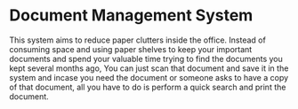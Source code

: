 # Document Management System
This system aims to reduce paper clutters inside the office.
Instead of consuming space and using paper shelves to keep your
important documents and spend your valuable time trying to find
the documents you kept several months ago, You can just scan
that document and save it in the system and incase you need the
document or someone asks to have a copy of that document, all you
have to do is perform a quick search and print the document.
